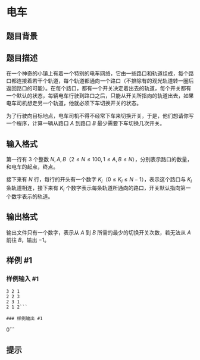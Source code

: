# 电车

## 题目背景



## 题目描述

在一个神奇的小镇上有着一个特别的电车网络，它由一些路口和轨道组成，每个路口都连接着若干个轨道，每个轨道都通向一个路口（不排除有的观光轨道转一圈后返回路口的可能）。在每个路口，都有一个开关决定着出去的轨道，每个开关都有一个默认的状态，每辆电车行驶到路口之后，只能从开关所指向的轨道出去，如果电车司机想走另一个轨道，他就必须下车切换开关的状态。

为了行驶向目标地点，电车司机不得不经常下车来切换开关，于是，他们想请你写一个程序，计算一辆从路口 $A$ 到路口 $B$ 最少需要下车切换几次开关。


## 输入格式

第一行有 $3$ 个整数 $N,A,B$（$2 \leq N \leq 100, 1 \leq A,B \leq N$），分别表示路口的数量，和电车的起点，终点。

接下来有 $N$ 行，每行的开头有一个数字 $K_i$（$0 \leq K_i \leq N-1$），表示这个路口与 $K_i$ 条轨道相连，接下来有 $K_i$ 个数字表示每条轨道所通向的路口，开关默认指向第一个数字表示的轨道。

## 输出格式

输出文件只有一个数字，表示从 $A$ 到 $B$ 所需的最少的切换开关次数，若无法从 $A$ 前往 $B$，输出 $-1$。


## 样例 #1

### 样例输入 #1
```
3 2 1
2 2 3
2 3 1
2 1 2```

### 样例输出 #1

```
0```

## 提示


